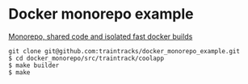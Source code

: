 # Docker monorepo example

[Monorepo, shared code and isolated fast docker builds](http://blog.traintracks.io/monorepo-shared-code-and-isolated-fast-docker-builds/)

```
git clone git@github.com:traintracks/docker_monorepo_example.git
$ cd docker_monorepo/src/traintrack/coolapp
$ make builder 
$ make
```
